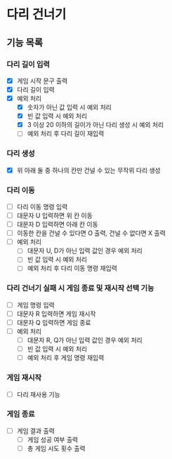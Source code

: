 # 다리 건너기

## 기능 목록

### 다리 길이 입력
- [x] 게임 시작 문구 출력
- [x] 다리 길이 입력
- [x] 예외 처리
  - [x] 숫자가 아닌 값 입력 시 예외 처리
  - [x] 빈 값 입력 시 예외 처리
  - [x] 3 이상 20 이하의 길이가 아닌 다리 생성 시 예외 처리
  - [ ] 예외 처리 후 다리 길이 재입력

### 다리 생성
- [x] 위 아래 둘 중 하나의 칸만 건널 수 있는 무작위 다리 생성

### 다리 이동
- [ ] 다리 이동 명령 입력
- [ ] 대문자 U 입력하면 위 칸 이동
- [ ] 대문자 D 입력하면 아래 칸 이동
- [ ] 이동한 칸을 건널 수 있다면 O 출력, 건널 수 없다면 X 출력
- [ ] 예외 처리
  - [ ] 대문자 U, D가 아닌 입력 값인 경우 예외 처리
  - [ ] 빈 값 입력 시 예외 처리
  - [ ] 예외 처리 후 다리 이동 명령 재입력

### 다리 건너기 실패 시 게임 종료 및 재시작 선택 기능
- [ ] 게임 명령 입력
- [ ] 대문자 R 입력하면 게임 재시작
- [ ] 대문자 Q 입력하면 게임 종료
- [ ] 예외 처리
  - [ ] 대문자 R, Q가 아닌 입력 값인 경우 예외 처리
  - [ ] 빈 값 입력 시 예외 처리
  - [ ] 예외 처리 후 게임 명령 재입력

### 게임 재시작
- [ ] 다리 재사용 기능

### 게임 종료
- [ ] 게임 결과 출력
  - [ ] 게임 성공 여부 출력
  - [ ] 총 게임 시도 횟수 출력